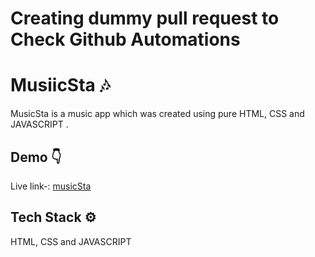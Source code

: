 # Creating dummy pull request to Check Github Automations
# MusiicSta 🎶

MusicSta is a music app which was created using pure HTML, CSS and JAVASCRIPT .

## Demo 👇

Live link-: [musicSta](https://song-app-music-sta.netlify.app)


## Tech Stack ⚙️
HTML, CSS and JAVASCRIPT



